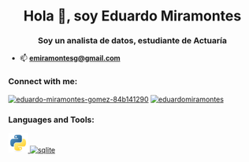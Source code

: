 <h1 align="center">Hola 👋, soy Eduardo Miramontes</h1>
<h3 align="center">Soy un analista de datos, estudiante de Actuaría</h3>

- 📫 **emiramontesg@gmail.com**

<h3 align="left">Connect with me:</h3>
<p align="left">
<a href="https://linkedin.com/in/eduardo-miramontes-gomez-84b141290" target="blank"><img align="center" src="https://raw.githubusercontent.com/rahuldkjain/github-profile-readme-generator/master/src/images/icons/Social/linked-in-alt.svg" alt="eduardo-miramontes-gomez-84b141290" height="30" width="40" /></a>
<a href="https://kaggle.com/eduardomiramontes" target="blank"><img align="center" src="https://raw.githubusercontent.com/rahuldkjain/github-profile-readme-generator/master/src/images/icons/Social/kaggle.svg" alt="eduardomiramontes" height="30" width="40" /></a>
</p>

<h3 align="left">Languages and Tools:</h3>
<p align="left"> <a href="https://www.python.org" target="_blank" rel="noreferrer"> <img src="https://raw.githubusercontent.com/devicons/devicon/master/icons/python/python-original.svg" alt="python" width="40" height="40"/> </a> <a href="https://www.sqlite.org/" target="_blank" rel="noreferrer"> <img src="https://www.vectorlogo.zone/logos/sqlite/sqlite-icon.svg" alt="sqlite" width="40" height="40"/> </a> </p>

